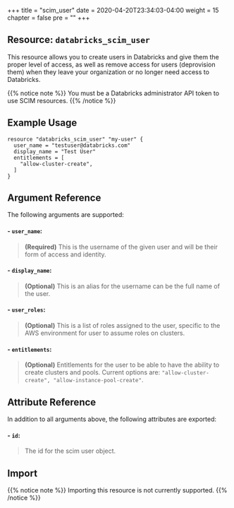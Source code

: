 +++
title = "scim_user"
date = 2020-04-20T23:34:03-04:00
weight = 15
chapter = false
pre = ""
+++

## Resource: `databricks_scim_user`

This resource allows you to create users in Databricks and give them the proper level of access, as well as 
remove access for users (deprovision them) when they leave your organization or no longer need access to Databricks.

{{% notice note %}} 
You must be a Databricks administrator API token to use SCIM resources.
{{% /notice %}} 

## Example Usage

```hcl
resource "databricks_scim_user" "my-user" {
  user_name = "testuser@databricks.com"
  display_name = "Test User"
  entitlements = [
    "allow-cluster-create",
  ]
}
```

## Argument Reference

The following arguments are supported:

#### - `user_name`:
> **(Required)** This is the username of the given user and will be their form of access 
and identity.

#### - `display_name`:
> **(Optional)** This is an alias for the username can be the full name of the user.

#### - `user_roles`:
> **(Optional)** This is a list of roles assigned to the user, specific to the AWS environment for 
user to assume roles on clusters.

#### - `entitlements`:
> **(Optional)** Entitlements for the user to be able to have the ability to create 
clusters and pools. Current options are: `"allow-cluster-create", "allow-instance-pool-create"`.

## Attribute Reference

In addition to all arguments above, the following attributes are exported:

#### - `id`:
> The id for the scim user object.

## Import

{{% notice note %}}
Importing this resource is not currently supported.
{{% /notice %}}
